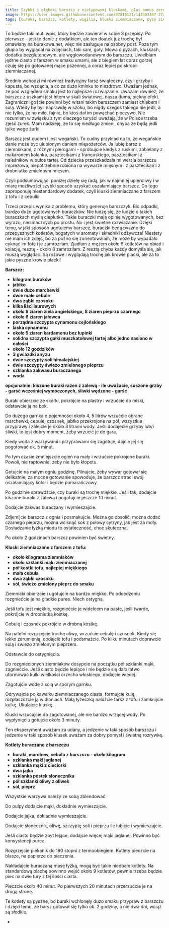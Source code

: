 ```yaml
---
title: Szybki i głęboki barszcz z nietypowymi kluskami, plus bonus zero waste
image: https://user-images.githubusercontent.com/87815121/143493467-27a77520-e860-48eb-a55c-3c27ab02d64a.jpeg
tags: [buraki, barszcz, kotlety, wigilia, kluski ziemniaczane, pyzy ziemniaczane, wegan, tofu, pyzy wege, przyprawy, zero waste, zapasy]
---
```


To będzie taki muti wpis, który będzie zawierał w sobie 3 przepisy. Po pierwsze - jest to danie z dodatkiem, ale ten doatek już trochę był omawiany na burakowa.net, 
więc nie zasługuje na osobny post. Poza tym głupio by wyglądał na zdjęciach, taki sam, goły. Mowa o pyzach, kluskach, dodatku bezglutenowym, ale węglowodanowym do barszczu. 
Uwielbiam jędrne ciasto z farszem w smaku umami, ale z biegiem lat coraz gorzej czuję się po gotowanej mące pszennej, a coraz lepiej po skrobii ziemniaczanej. 

Średnio wchodzi mi również tradycyjny farsz świąteczny, czyli grzyby i kapusta, bo wzdęcia, a co za dużo kminku to niezdrowo. Uważam jednak, że pod względem smaku jest to najlepsze rozwiązanie. 
Uważam również, że barszcz z uszkami jest hitem w skali światowej, nasza duma, piękny efekt. Zagraniczni goście powinni być witani takim barszczem zamiast chlebem i solą. Wtedy by 
byli naprawdę w szoku, bo nigdy czegoś takiego nie jedli, a nie tylko, że no miło, fajnie, bo ktoś dał im powąchać pieczywo. Nie rozumiem w związku z tym dlaczego turyści uważają, 
że w Polsce trzeba zjeść żurek. Mam nadzieję, że to się niedługo zmieni, chyba że będą jedli tylko wege żurki. 

Barszcz jest cudem i jest wegański. To cudny przykład na to, że wegańskie danie może być ulubionym daniem mięsożerców. Ja lubię barsz z ziemniakami, z różnymi 
pierogami - spróbujcie kiedyś z ruskimi, zabielany z makaronem kolanka, pasztecikami z francuskiego, pasztecikami z naleśników w bułce tartej. Od dziecka przeszkadzała
mi wersja barszczu imprezowa, niepotrzebnie robiona na wywarze mięsnym i z pasztecikami z drobniutko zmielonym mięsem.

Czyli podsumowując: poniżej dzielę się radą, jak w najmniej upierdliwy i w miarę możliwości szybki sposób uzyskać oszałamiający barszcz. Do tego zaproponuję niestandardowy
dodatek, czyli kluski ziemniaczane z farszem z tofu i z cebulki. 

Trzeci przepis wynika z problemu, który generuje barszczyk. Bio odpadki, bardzo dużo ugotowanych buraczków. Nie łudzę się, że ludzie o takich buraczkach myślą cieplutko.
Takie buraczki mają opinię wygotowanych, bez wyrazu, niesmacznych po prostu. No i jest świetne rozwiązanie. Dzięki temu, w jaki sposoób ugotujemy barszcz, buraczki
będą pyszne do przepysznych kotletów, bogatych w aromaty i składniki odżywcze! Niestety nie mam ich zdjęć, bo za późno się zorientowałam, że może by wypadało cyknąć
im fotę i je zamroziłam. Zjadłam z mężem około 6 kotletów na obiad i kolację, resztę - około 8 zamroziłam. Z resztą chyba każdy domyśla się, jak muszą wyglądać. 
Są różowe i wyglądają trochę jak krowie placki, ale za to jakie pyszne krowie placki!

**Barszcz:**

- **kilogram buraków**
- **jabłko**
- **dwie duże marchewki**
- **dwie małe cebule**
- **dwa ząbki czosnku**
- **kilka liści laurowych**
- **około 8 ziaren ziela angielskiego, 8 ziaren pieprzu czarnego**
- **około 6 ziaren jałowca**
- **porządna szczypta cynamonu cejlońskiego**
- **laska cynamonu**
- **około 5 ziaren kardamonu bez łupinki**
- **solidna szczypta gałki muszkatołowej tartej albo jedno nasiono w całości**
- **około 12 goździków**
- **3 gwiazdki anyżu**
- **dwie szczypty soli himalajskiej**
- **dwie szczypty świeżo zmielonego pieprzu**
- **szklanka zakwasu buraczanego**
- **woda**

**opcjonalnie:**
**kiszone buraki razen z zalewą - ile uważacie, suszone grzby - garść wcześniej wymoczonych, śliwki wędzone - garść**

Buraki obierzcie ze skórki, pokrójcie na plastry i wrzućcie do miski, odstawcie ją na bok.

Do dużego garnka o pojemności około 4, 5 litrów wrzuććie obrane marchewki, cebule, czosnek, jabłko przekrojone na pół, wszystkie przyprawy i zalejcie je około 3 litrami wody. 
Jeśli dodajecie grzyby lub/i śliwki, to jest dobry moment, żeby wrzucić je do gara.

Kiedy woda z warzywami i przyprawami się zagotuje, dajcie jej się pogotować ok. 5 minut.

Po tym czasie zmniejszcie ogień na mały i wrzućcie pokrojone buraki. Powoli, nie raptownie, żeby nie było kłopotu.

Gotujcie na małym ogniu godzinę. Pilnujcie, żeby wywar gotował się delikatnie, za mocne gotowanie spowoduje, że barszcz straci swój oszałamiający kolor i będzie pomarańczowy.

Po godzinie sprawdźcie, czy buraki są trochę miękkie. Jeśli tak, dodajcie kiszone buraki z zalewą i pogotujcie jeszcze 10 minut.

Dodajcie zakwas buraczany i wymieszajcie. 

Zdjemijcie barszcz z ognia i posmakujcie. Można go dosolić, można dodać czarnego pieprzu, można wcisnąć sok z połowy cytryny, jak jest za mdły. Dosładzanie łyżką miodu to
ostateczność, choć skuteczna. 

Po około 2 godzinach barszcz powinien być świetny. 

**Kluski ziemniaczane z farszem z tofu:**

- **około kilograma ziemniaków**
- **około szklanki mąki ziemniaczanej**
- **pół kostki tofu, najlepiej miękkiego**
- **mała cebula**
- **dwa ząbki czosnku**
- **sól, świeżo zmielony pieprz do smaku**

Ziemniaki obierzcie i ugotujcie na bardzo miękko. Po odcedzeniu rozgniećcie je na gładkie puree. Niech ostygną.

Jeśli tofu jest miękkie, rozgniećcie je widelcem na pastę, jeśli twarde, pokrójcie w drobniutką kostkę. 

Cebulę i czosnek pokrójcie w drobną kostkę. 

Na patelni rozgrzejcie trochę oliwy, wrzućcie cebulę i czosnek. Kiedy się lekko zarumienią, dodajcie tofu i podsmażcie. Po kilku minutach doprawcie solą i świeżo 
zmielonym pieprzem. 

Odstawcie do ostygnięcia.

Do rozgniecionych ziemniaków dosypcie na początku pół szklanki mąki, zagniećcie. Jeśli ciasto będzie lepiące i nie będzie się dało łatwo uformować kulki wielkości
orzecha włoskiego, dodajcie więcej.

Zagotujcie wodę z solą w sporym garnku. 

Odrywajcie po kawałku ziemniaczanego ciasta, formujcie kulę, rozpłaszczcie ją w dłoniach. Małą łyżeczką nałóżcie farsz z tofu i zamknijcie kulkę. Ukulajcie kluskę.

Kluski wrzucajcie do zagotowanej, ale nie bardzo wrzącej wody. Po wypłynięciu gotujcie około 3 minuty. 

Ten eksperyment uważam za udany, a jedzenie w taki sposób barszczu i jedzenie w taki sposób klusek uważam za dobry pomysł i świetną rozrywkę.

**Kotlety buraczane z barszczu**

- **buraki, marchew, cebula z barszczu - około kilogram**
- **szklanka mąki jaglanej**
- **szklanka mąki z cieciorki**
- **dwa jajka**
- **szklanka pestek słonecznika**
- **pół szklanki oliwy z oliwek**
- **sól, pieprz**

Wszystkie warzywa należy ze sobą zblendować. 

Do pulpy dodajcie mąki, dokładnie wymieszajcie.

Dodajcie jajka, dokładnie wymieszajcie. 

Dodajcie słonecznik, oliwę, szczyptę soli i pieprzu ile lubicie i wymieszajcie.

Jeśli ciasto będzie zbyt lejące, dodajcie więcej mąki jaglanej. Powinno być konsystencji puree. 

Rozgrzejcie piekanik do 190 stopni z termoobiegiem. Kotlety pieczcie na blasze, na papierze do pieczenia. 

Nakładajcie buraczaną masę łyżką, mogą być takie niedbałe kotlety. Na standardową blachę powinno wejść około 9 kotletów, pewnie trzeba będzie piec na dwie tury z tej ilości ciasta.

Pieczcie około 40 minut. Po pierwszych 20 minutach przerzućcie je na drugą stronę. 

Te kotlety są pyszne, bo buraki wchłonęły dużo smaku przypraw z barszczu i dzięki temu, że barsz gotował się tylko ok. 2 godziny, a nie dwa dni, wciąż są słodkie.




- 
